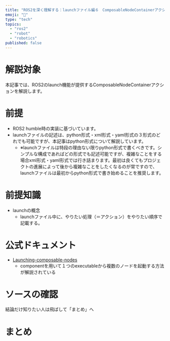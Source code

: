 ```yaml
---
title: "ROS2を深く理解する：launchファイル編６　ComposableNodeContainerアクション"
emoji: "📑"
type: "tech"
topics:
  - "ros2"
  - "robot"
  - "robotics"
published: false
---
```


# 解説対象
本記事では、ROS2のlaunch機能が提供するComposableNodeContainerアクションを解説します。

# 前提
- ROS2 humble時の実装に基づいています。
- launchファイルの記述は、python形式・xml形式・yaml形式の３形式のどれでも可能ですが、本記事はpython形式について解説しています。
  - ※launchファイルは特段の理由ない限りpython形式で書くべきです。シンプルな構成であればどの形式でも記述可能ですが、複雑なことをする場合xml形式・yaml形式では行き詰まります。最初は良くてもプロジェクトの進展によって後から複雑なことをしたくなるのが常ですので、launchファイルは最初からpython形式で書き始めることを推奨します。

# 前提知識

- launchの概念
  - launchファイル中に、やりたい処理（＝アクション）をやりたい順序で記載する。

# 公式ドキュメント
- [Launching-composable-nodes](https://docs.ros.org/en/humble/How-To-Guides/Launching-composable-nodes.html)
  - componentを用いて１つのexecutableから複数のノードを起動する方法が解説されている

# ソースの確認

結論だけ知りたい人は飛ばして「まとめ」へ


# まとめ

